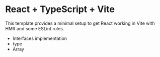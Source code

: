 # React + TypeScript + Vite

This template provides a minimal setup to get React working in Vite with HMR and some ESLint rules.

- Interfaces implementation
- type
- Array
